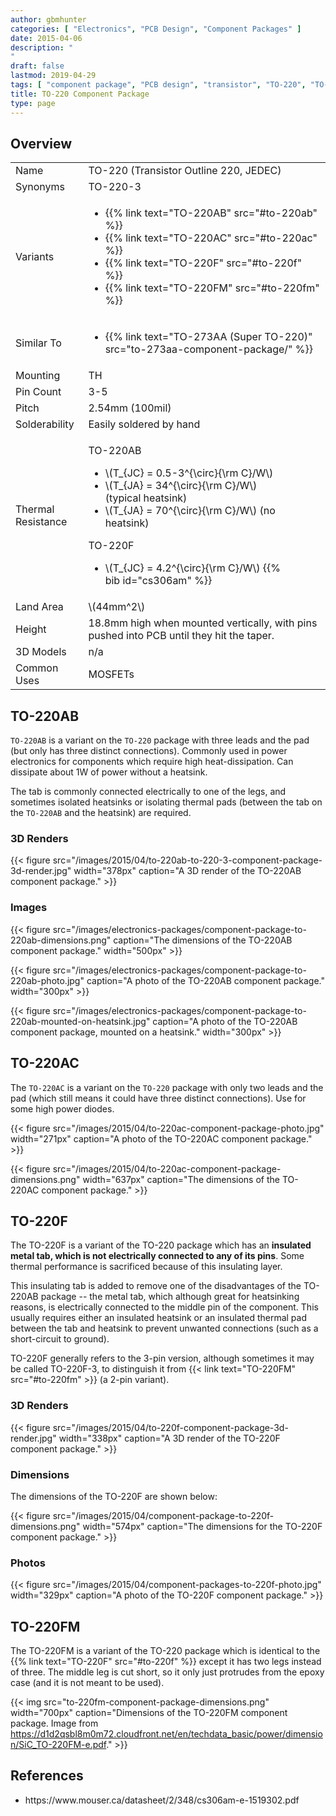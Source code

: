 ```yaml
---
author: gbmhunter
categories: [ "Electronics", "PCB Design", "Component Packages" ]
date: 2015-04-06
description: "
"
draft: false
lastmod: 2019-04-29
tags: [ "component package", "PCB design", "transistor", "TO-220", "TO-220AB", "TO-220-3", "JEDEC" ]
title: TO-220 Component Package
type: page
---
```


## Overview

<table>
  <tbody>
    <tr>
      <td>Name</td>
      <td>TO-220 (Transistor Outline 220, JEDEC)</td>
    </tr>
    <tr>
      <td>Synonyms</td>
      <td>TO-220-3</td>
    </tr>
    <tr>
      <td>Variants</td>
      <td>
        <ul>
          <li>{{% link text="TO-220AB" src="#to-220ab" %}}</li>
          <li>{{% link text="TO-220AC" src="#to-220ac" %}}</li>
          <li>{{% link text="TO-220F" src="#to-220f" %}}</li>
          <li>{{% link text="TO-220FM" src="#to-220fm" %}}</li>
        </ul>
      </td>
    </tr>
    <tr>
      <td>Similar To</td>
      <td>
        <ul>
          <li>{{% link text="TO-273AA (Super TO-220)" src="to-273aa-component-package/" %}}</li>
        </ul>
      </td>
    </tr>
    <tr>
      <td>Mounting</td>
      <td>TH</td>
    </tr>
    <tr>
      <td>Pin Count</td>
      <td>3-5</td>
    </tr>
    <tr>
      <td>Pitch</td>
      <td>2.54mm (100mil)</td>
    </tr>
    <tr>
      <td>Solderability</td>
      <td>Easily soldered by hand</td>
    </tr>
    <tr>
      <td>Thermal Resistance</td>
      <td>
        <p>TO-220AB</p>
        <ul style="width: 300px;">
          <li>\(T_{JC} = 0.5-3^{\circ}{\rm C}/W\)</li>
          <li>\(T_{JA} = 34^{\circ}{\rm C}/W\) (typical heatsink)</li>
          <li>\(T_{JA} = 70^{\circ}{\rm C}/W\) (no heatsink)</li>
        </ul>
        <p>TO-220F</p>
        <ul style="width: 300px;">
          <li>\(T_{JC} = 4.2^{\circ}{\rm C}/W\) {{% bib id="cs306am" %}}</li>
        </ul>
      </td>
    </tr>
    <tr>
      <td>Land Area</td>
      <td>\(44mm^2\)</td>
    </tr>
    <tr>
      <td>Height</td>
      <td>18.8mm high when mounted vertically, with pins pushed into PCB until they hit the taper.</td>
    </tr>
    <tr>
      <td>3D Models</td>
      <td>n/a</td>
    </tr>
    <tr>
      <td>Common Uses</td>
      <td>MOSFETs</td>
    </tr>
  </tbody>
</table>

## TO-220AB

`TO-220AB` is a variant on the `TO-220` package with three leads and the pad (but only has three distinct connections). Commonly used in power electronics for components which require high heat-dissipation. Can dissipate about 1W of power without a heatsink.

The tab is commonly connected electrically to one of the legs, and sometimes isolated heatsinks or isolating thermal pads (between the tab on the `TO-220AB` and the heatsink) are required.

### 3D Renders

{{< figure src="/images/2015/04/to-220ab-to-220-3-component-package-3d-render.jpg" width="378px" caption="A 3D render of the TO-220AB component package."  >}}

### Images

{{< figure src="/images/electronics-packages/component-package-to-220ab-dimensions.png" caption="The dimensions of the TO-220AB component package."  width="500px" >}}

{{< figure src="/images/electronics-packages/component-package-to-220ab-photo.jpg" caption="A photo of the TO-220AB component package."  width="300px" >}}

{{< figure src="/images/electronics-packages/component-package-to-220ab-mounted-on-heatsink.jpg" caption="A photo of the TO-220AB component package, mounted on a heatsink."  width="300px" >}}

## TO-220AC

The `TO-220AC` is a variant on the `TO-220` package with only two leads and the pad (which still means it could have three distinct connections). Use for some high power diodes.

{{< figure src="/images/2015/04/to-220ac-component-package-photo.jpg" width="271px" caption="A photo of the TO-220AC component package."  >}}

{{< figure src="/images/2015/04/to-220ac-component-package-dimensions.png" width="637px" caption="The dimensions of the TO-220AC component package." >}}

## TO-220F

The TO-220F is a variant of the TO-220 package which has an **insulated metal tab, which is not electrically connected to any of its pins**. Some thermal performance is sacrificed because of this insulating layer.

This insulating tab is added to remove one of the disadvantages of the TO-220AB package -- the metal tab, which although great for heatsinking reasons, is electrically connected to the middle pin of the component. This usually requires either an insulated heatsink or an insulated thermal pad between the tab and heatsink to prevent unwanted connections (such as a short-circuit to ground).

TO-220F generally refers to the 3-pin version, although sometimes it may be called TO-220F-3, to distinguish it from {{< link text="TO-220FM" src="#to-220fm" >}} (a 2-pin variant).

### 3D Renders

{{< figure src="/images/2015/04/to-220f-component-package-3d-render.jpg" width="338px" caption="A 3D render of the TO-220F component package."  >}}

### Dimensions

The dimensions of the TO-220F are shown below:

{{< figure src="/images/2015/04/component-package-to-220f-dimensions.png" width="574px" caption="The dimensions for the TO-220F component package."  >}}

### Photos

{{< figure src="/images/2015/04/component-packages-to-220f-photo.jpg" width="329px" caption="A photo of the TO-220F component package."  >}}

## TO-220FM

The TO-220FM is a variant of the TO-220 package which is identical to the {{% link text="TO-220F" src="#to-220f" %}} except it has two legs instead of three. The middle leg is cut short, so it only just protrudes from the epoxy case (and it is not meant to be used).

{{< img src="to-220fm-component-package-dimensions.png" width="700px" caption="Dimensions of the TO-220FM component package. Image from https://d1d2qsbl8m0m72.cloudfront.net/en/techdata_basic/power/dimension/SiC_TO-220FM-e.pdf." >}}

## References

<ul id="ref-list">
  <li id="cs306am">https://www.mouser.ca/datasheet/2/348/cs306am-e-1519302.pdf</li>
</ul>
